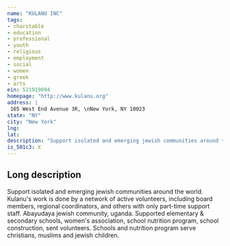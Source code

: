 ```yaml
---
name: "KULANU INC"
tags:
- charitable
- education
- professional
- youth
- religious
- employment
- social
- women
- greek
- arts
ein: 521919094
homepage: "http://www.kulanu.org"
address: |
 165 West End Avenue 3R, \nNew York, NY 10023
state: "NY"
city: "New York"
lng: 
lat: 
description: "Support isolated and emerging jewish communities around the world in their efforts towards religious, educational, and economic development. "
is_501c3: X
---
```


## Long description

Support isolated and emerging jewish communities around the world. Kulanu's work is done by a network of active volunteers, including board members, regional coordinators, and others with only part-time support staff. Abayudaya jewish community, uganda. Supported elementary & secondary schools, women's association, school nutrition program, school construction, sent volunteers. Schools and nutrition program serve christians, muslims and jewish children. 
